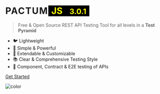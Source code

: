 # <span style="letter-spacing: 2px;">**PACTUM**</span><span style="font-weight: bold; color: yellow; background-color: black; padding-left: 10px; padding-right: 10px">JS<span> <small style="margin-left: 15px">3.0.1</small>

> Free & Open Source REST API Testing Tool for all levels in a **Test Pyramid**

- 🐦 Lightweight
- 🚀 Simple & Powerful
- 🔧 Extendable & Customizable
- 📚 Clear & Comprehensive Testing Style
- 🔗 Component, Contract & E2E testing of APIs

<a href="#pactum">Get Started</a>

![color](#f0f0f0)